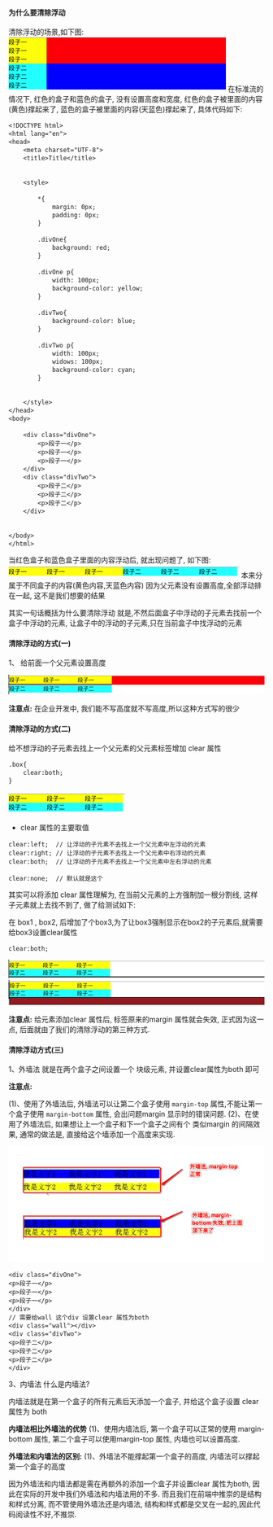 #### 为什么要清除浮动 

清除浮动的场景,如下图:
![](/assets/clearFloat.png)
在标准流的情况下, 红色的盒子和蓝色的盒子, 没有设置高度和宽度, 红色的盒子被里面的内容(黄色)撑起来了, 蓝色的盒子被里面的内容(天蓝色)撑起来了, 具体代码如下:
```
<!DOCTYPE html>
<html lang="en">
<head>
    <meta charset="UTF-8">
    <title>Title</title>


    <style>

        *{
            margin: 0px;
            padding: 0px;
        }

        .divOne{
            background: red;
        }

        .divOne p{
            width: 100px;
            background-color: yellow;
        }

        .divTwo{
            background-color: blue;
        }

        .divTwo p{
            width: 100px;
            widows: 100px;
            background-color: cyan;
        }


    </style>
</head>
<body>

    <div class="divOne">
        <p>段子一</p>
        <p>段子一</p>
        <p>段子一</p>
    </div>
    <div class="divTwo">
        <p>段子二</p>
        <p>段子二</p>
        <p>段子二</p>
    </div>

     
</body>
</html>
```
当红色盒子和蓝色盒子里面的内容浮动后, 就出现问题了, 如下图:
![](/assets/allfloat.png)
本来分属于不同盒子的内容(黄色内容,天蓝色内容) 因为父元素没有设置高度,全部浮动排在一起, 这不是我们想要的结果


其实一句话概括为什么要清除浮动
就是,不然后面盒子中浮动的子元素去找前一个盒子中浮动的元素, 让盒子中的浮动的子元素,只在当前盒子中找浮动的元素

#### 清除浮动的方式(一)

1、 给前面一个父元素设置高度

![](/assets/clearFloat2.png)


**注意点:**
在企业开发中, 我们能不写高度就不写高度,所以这种方式写的很少









#### 清除浮动的方式(二)

给不想浮动的子元素去找上一个父元素的父元素标签增加 clear 属性
```
.box{
    clear:both;
}
```
![](/assets/floatxg.png)


- clear 属性的主要取值

```
clear:left;  // 让浮动的子元素不去找上一个父元素中左浮动的元素
clear:right; // 让浮动的子元素不去找上一个父元素中右浮动的元素
clear:both;  // 让浮动的子元素不去找上一个父元素中左右浮动的元素

clear:none;  // 默认就是这个
```


其实可以将添加 clear 属性理解为, 在当前父元素的上方强制加一根分割线, 这样子元素就上去找不到了, 做了给测试如下:

在 box1 , box2, 后增加了个box3,为了让box3强制显示在box2的子元素后,就需要给box3设置clear属性
```
clear:both;
```
![](/assets/clearxg.png)
<br>
![](/assets/clearxg2.png)


**注意点:**
给元素添加clear 属性后, 标签原来的margin 属性就会失效, 正式因为这一点, 后面就由了我们的清除浮动的第三种方式.



#### 清除浮动方式(三)

1、外墙法
就是在两个盒子之间设置一个 块级元素, 并设置clear属性为both 即可

 

**注意点:**

(1)、使用了外墙法后, 外墙法可以让第二个盒子使用 `margin-top` 属性,不能让第一个盒子使用 `margin-bottom` 属性, 会出问题margin 显示时的错误问题.
(2)、在使用了外墙法后, 如果想让上一个盒子和下一个盒子之间有个 类似margin 的间隔效果, 通常的做法是, 直接给这个墙添加一个高度来实现.


![](/assets/wqsx.png)
```
<div class="divOne">
<p>段子一</p>
<p>段子一</p>
<p>段子一</p>
</div>
// 需要给wall 这个div 设置clear 属性为both
<div class="wall"></div>
<div class="divTwo">
<p>段子二</p>
<p>段子二</p>
<p>段子二</p>
</div>
```
  


3、内墙法
什么是内墙法?

内墙法就是在第一个盒子的所有元素后天添加一个盒子, 并给这个盒子设置 clear 属性为 both

**内墙法相比外墙法的优势**
(1)、使用内墙法后, 第一个盒子可以正常的使用 margin-bottom 属性, 第二个盒子可以使用margin-top 属性, 内墙也可以设置高度.

**外墙法和内墙法的区别:**
(1)、外墙法不能撑起第一个盒子的高度, 内墙法可以撑起第一个盒子的高度




因为外墙法和内墙法都是需在再额外的添加一个盒子并设置clear 属性为both, 因此在实际的开发中我们外墙法和内墙法用的不多. 而且我们在前端中推崇的是结构和样式分离, 而不管使用外墙法还是内墙法, 结构和样式都是交叉在一起的,因此代码阅读性不好,不推崇.




